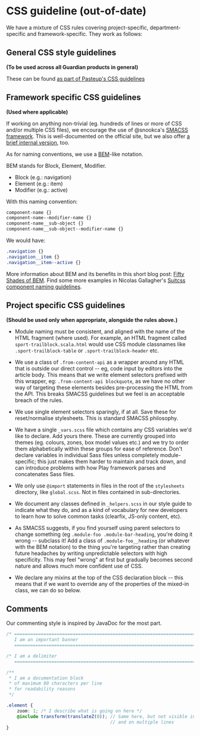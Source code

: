 # CSS guideline (out-of-date)

We have a mixture of CSS rules covering project-specific, department-specific and framework-specific. They work as follows:

## General CSS style guidelines 
**(To be used across all Guardian products in general)**

These can be found [as part of Pasteup's CSS guidelines](https://github.com/guardian/pasteup/blob/master/less/README.md)

## Framework specific CSS guidelines 
**(Used where applicable)**

If working on anything non-trivial (eg. hundreds of lines or more of CSS and/or multiple CSS files), we encourage the use of @snookca's [SMACSS framework](http://smacss.com/). This is well-documented on the official site, but we also offer [a brief internal version](https://github.com/guardian/frontend/wiki/SMACSS:-architecture-principles-for-CSS), too.

As for naming conventions, we use a [BEM](http://www.bem.info)-like notation.

BEM stands for Block, Element, Modifier.

- Block (e.g.: navigation)
- Element (e.g.: item)
- Modifier (e.g.: active)

With this naming convention:

```css
component-name {}
component-name--modifier-name {}
component-name__sub-object {}
component-name__sub-object--modifier-name {}
```

We would have:

```css
.navigation {}
.navigation__item {}
.navigation__item--active {}
```

More information about BEM and its benefits in this short blog post: [Fifty Shades of BEM](http://blog.kaelig.fr/post/48196348743/fifty-shades-of-bem). Find some more examples in Nicolas Gallagher's [Suitcss component naming guidelines](https://github.com/suitcss/suit/blob/master/doc/components.md).

## Project specific CSS guidelines
**(Should be used only when appropriate, alongside the rules above.)**

* Module naming must be consistent, and aligned with the name of the HTML fragment (where used). For example, an HTML fragment called `sport-trailblock.scala.html` would use CSS module classnames like `.sport-trailblock-table` or `.sport-trailblock-header` etc.

* We use a class of `.from-content-api` as a wrapper around any HTML that is outside our direct control -- eg, code input by editors into the article body. This means that we write element selectors prefixed with this wrapper, eg: `.from-content-api blockquote`, as we have no other way of targeting these elements besides pre-processing the HTML from the API. This breaks SMACSS guidelines but we feel is an acceptable breach of the rules.

* We use single element selectors sparingly, if at all. Save these for reset/normalise stylesheets. This is standard SMACSS philosophy.

* We have a single `_vars.scss` file which contains any CSS variables we'd like to declare. Add yours there. These are currently grouped into themes (eg. colours, zones, box model values etc.) and we try to order them alphabetically within these groups for ease of reference. Don't declare variables in individual Sass files unless completely module-specific; this just makes them harder to maintain and track down, and can introduce problems with how Play framework parses and concatenates Sass files.

* We only use `@import` statements in files in the root of the `stylesheets` directory, like `global.scss`. Not in files contained in sub-directories.

* We document any classes defined in `_helpers.scss` in our style guide to indicate what they do, and as a kind of vocabulary for new developers to learn how to solve common tasks (clearfix, JS-only content, etc).

* As SMACSS suggests, if you find yourself using parent selectors to change something (eg `.module-foo .module-bar-heading`, you're doing it wrong -- subclass it! Add a class of `.module-foo__heading` (or whatever with the BEM notation) to the thing you're targeting rather than creating future headaches by writing unpredictable selectors with high specificity. This may feel "wrong" at first but gradually becomes second nature and allows much more confident use of CSS.

* We declare any mixins at the top of the CSS declaration block -- this means that if we want to override any of the properties of the mixed-in class, we can do so below.

## Comments

Our commenting style is inspired by JavaDoc for the most part.

```scss
/* ==========================================================================
   I am an important banner
   ========================================================================== */

/* I am a delimiter
   ========================================================================== */

/**
 * I am a documentation block
 * of maximum 80 characters per line
 * for readability reasons
 */

.element {
    zoom: 1; /* I describe what is going on here */
    @include transform(translateZ(0)); // Same here, but not visible in output
                                       // and on multiple lines
}
```
